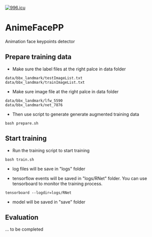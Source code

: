 [![996.icu](https://img.shields.io/badge/link-996.icu-red.svg)](https://996.icu)
# AnimeFacePP
Animation face keypoints detector


## Prepare training data
* Make sure the label files at the right palce in data folder
```angular2html
data/bbx_landmark/testImageList.txt
data/bbx_landmark/trainImageList.txt
```
* Make sure image file at the right palce in data folder
```angular2html
data/bbx_landmark/lfw_5590
data/bbx_landmark/net_7876
```
* Then use script to generate generate augmented training data
```angular2html
bash prepare.sh
```

## Start training
* Run the training script to start training
```angular2html
bash train.sh
```
* log files will be save in "logs" folder

* tensorflow events will be saved in "logs/RNet" folder. You can use tensorboard to monitor the training process.
```angular2html
tensorboard --logdir=logs/RNet
``` 
* model will be saved in "save" folder

## Evaluation
... to be completed